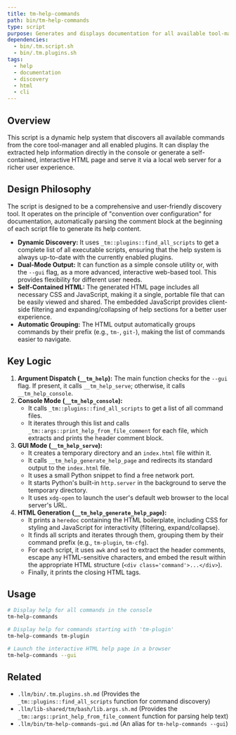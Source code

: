 ```yaml
---
title: tm-help-commands
path: bin/tm-help-commands
type: script
purpose: Generates and displays documentation for all available tool-manager commands, either in the console or as an interactive HTML page.
dependencies:
  - bin/.tm.script.sh
  - bin/.tm.plugins.sh
tags:
  - help
  - documentation
  - discovery
  - html
  - cli
---
```


## Overview
This script is a dynamic help system that discovers all available commands from the core tool-manager and all enabled plugins. It can display the extracted help information directly in the console or generate a self-contained, interactive HTML page and serve it via a local web server for a richer user experience.

## Design Philosophy
The script is designed to be a comprehensive and user-friendly discovery tool. It operates on the principle of "convention over configuration" for documentation, automatically parsing the comment block at the beginning of each script file to generate its help content.

-   **Dynamic Discovery:** It uses `_tm::plugins::find_all_scripts` to get a complete list of all executable scripts, ensuring that the help system is always up-to-date with the currently enabled plugins.
-   **Dual-Mode Output:** It can function as a simple console utility or, with the `--gui` flag, as a more advanced, interactive web-based tool. This provides flexibility for different user needs.
-   **Self-Contained HTML:** The generated HTML page includes all necessary CSS and JavaScript, making it a single, portable file that can be easily viewed and shared. The embedded JavaScript provides client-side filtering and expanding/collapsing of help sections for a better user experience.
-   **Automatic Grouping:** The HTML output automatically groups commands by their prefix (e.g., `tm-`, `git-`), making the list of commands easier to navigate.

## Key Logic
1.  **Argument Dispatch (`__tm_help`):** The main function checks for the `--gui` flag. If present, it calls `__tm_help_serve`; otherwise, it calls `__tm_help_console`.
2.  **Console Mode (`__tm_help_console`):**
    -   It calls `_tm::plugins::find_all_scripts` to get a list of all command files.
    -   It iterates through this list and calls `_tm::args::print_help_from_file_comment` for each file, which extracts and prints the header comment block.
3.  **GUI Mode (`__tm_help_serve`):**
    -   It creates a temporary directory and an `index.html` file within it.
    -   It calls `__tm_help_generate_help_page` and redirects its standard output to the `index.html` file.
    -   It uses a small Python snippet to find a free network port.
    -   It starts Python's built-in `http.server` in the background to serve the temporary directory.
    -   It uses `xdg-open` to launch the user's default web browser to the local server's URL.
4.  **HTML Generation (`__tm_help_generate_help_page`):**
    -   It prints a `heredoc` containing the HTML boilerplate, including CSS for styling and JavaScript for interactivity (filtering, expand/collapse).
    -   It finds all scripts and iterates through them, grouping them by their command prefix (e.g., `tm-plugin`, `tm-cfg`).
    -   For each script, it uses `awk` and `sed` to extract the header comments, escape any HTML-sensitive characters, and embed the result within the appropriate HTML structure (`<div class='command'>...</div>`).
    -   Finally, it prints the closing HTML tags.

## Usage
```bash
# Display help for all commands in the console
tm-help-commands

# Display help for commands starting with 'tm-plugin'
tm-help-commands tm-plugin

# Launch the interactive HTML help page in a browser
tm-help-commands --gui
```

## Related
-   `.llm/bin/.tm.plugins.sh.md` (Provides the `_tm::plugins::find_all_scripts` function for command discovery)
-   `.llm/lib-shared/tm/bash/lib.args.sh.md` (Provides the `_tm::args::print_help_from_file_comment` function for parsing help text)
-   `.llm/bin/tm-help-commands-gui.md` (An alias for `tm-help-commands --gui`)